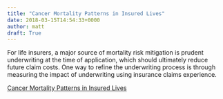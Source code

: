 ```yaml
---
title: "Cancer Mortality Patterns in Insured Lives"
date: 2018-03-15T14:54:33+0000
author: matt
draft: True
---
```

For life insurers, a major source of mortality risk mitigation is prudent underwriting at the time of application, which should ultimately reduce future claim costs. One way to refine the underwriting process is through measuring the impact of underwriting using insurance claims experience.

[ Cancer Mortality Patterns in Insured Lives ]( https://www.munichre.com/site/marclife-mobile/get/documents_E-1108992679/marclife/assset.marclife/Documents/Publications/cancer-mortality-patterns-WP_2-13-18.pdf )
